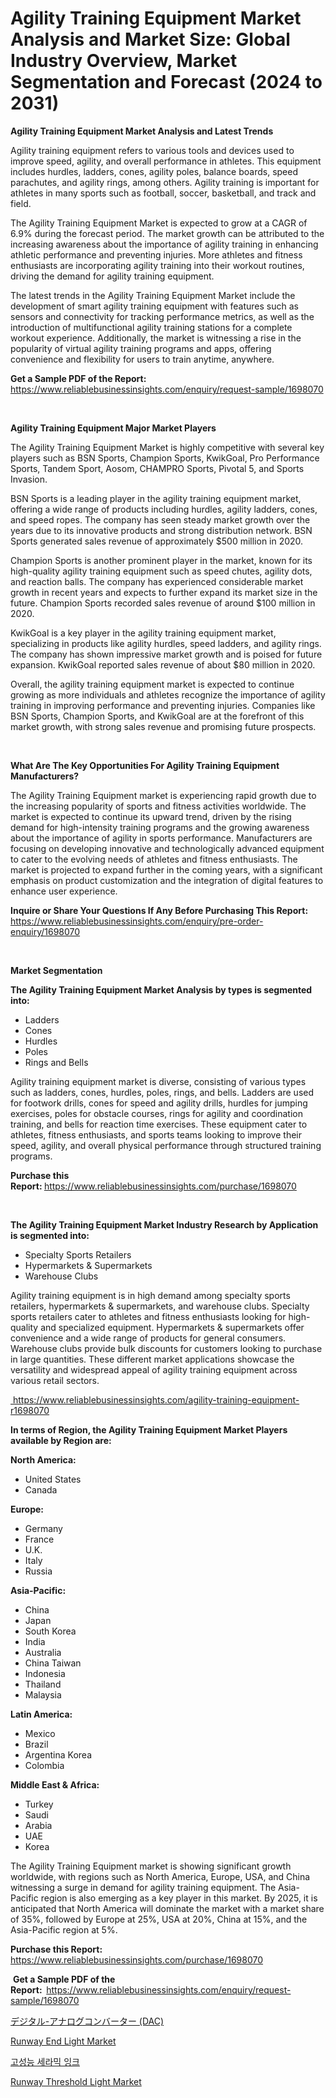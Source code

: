 <p><h1>Agility Training Equipment Market Analysis and Market Size: Global Industry Overview, Market Segmentation and Forecast (2024 to 2031)</h1></p><p><strong>Agility Training Equipment Market Analysis and Latest Trends</strong></p>
<p><p>Agility training equipment refers to various tools and devices used to improve speed, agility, and overall performance in athletes. This equipment includes hurdles, ladders, cones, agility poles, balance boards, speed parachutes, and agility rings, among others. Agility training is important for athletes in many sports such as football, soccer, basketball, and track and field.</p><p>The Agility Training Equipment Market is expected to grow at a CAGR of 6.9% during the forecast period. The market growth can be attributed to the increasing awareness about the importance of agility training in enhancing athletic performance and preventing injuries. More athletes and fitness enthusiasts are incorporating agility training into their workout routines, driving the demand for agility training equipment.</p><p>The latest trends in the Agility Training Equipment Market include the development of smart agility training equipment with features such as sensors and connectivity for tracking performance metrics, as well as the introduction of multifunctional agility training stations for a complete workout experience. Additionally, the market is witnessing a rise in the popularity of virtual agility training programs and apps, offering convenience and flexibility for users to train anytime, anywhere.</p></p>
<p><strong>Get a Sample PDF of the Report:&nbsp;</strong> <a href="https://www.reliablebusinessinsights.com/enquiry/request-sample/1698070">https://www.reliablebusinessinsights.com/enquiry/request-sample/1698070</a></p>
<p>&nbsp;</p>
<p><strong>Agility Training Equipment Major Market Players</strong></p>
<p><p>The Agility Training Equipment Market is highly competitive with several key players such as BSN Sports, Champion Sports, KwikGoal, Pro Performance Sports, Tandem Sport, Aosom, CHAMPRO Sports, Pivotal 5, and Sports Invasion. </p><p>BSN Sports is a leading player in the agility training equipment market, offering a wide range of products including hurdles, agility ladders, cones, and speed ropes. The company has seen steady market growth over the years due to its innovative products and strong distribution network. BSN Sports generated sales revenue of approximately $500 million in 2020.</p><p>Champion Sports is another prominent player in the market, known for its high-quality agility training equipment such as speed chutes, agility dots, and reaction balls. The company has experienced considerable market growth in recent years and expects to further expand its market size in the future. Champion Sports recorded sales revenue of around $100 million in 2020.</p><p>KwikGoal is a key player in the agility training equipment market, specializing in products like agility hurdles, speed ladders, and agility rings. The company has shown impressive market growth and is poised for future expansion. KwikGoal reported sales revenue of about $80 million in 2020.</p><p>Overall, the agility training equipment market is expected to continue growing as more individuals and athletes recognize the importance of agility training in improving performance and preventing injuries. Companies like BSN Sports, Champion Sports, and KwikGoal are at the forefront of this market growth, with strong sales revenue and promising future prospects.</p></p>
<p>&nbsp;</p>
<p><strong>What Are The Key Opportunities For Agility Training Equipment Manufacturers?</strong></p>
<p><p>The Agility Training Equipment market is experiencing rapid growth due to the increasing popularity of sports and fitness activities worldwide. The market is expected to continue its upward trend, driven by the rising demand for high-intensity training programs and the growing awareness about the importance of agility in sports performance. Manufacturers are focusing on developing innovative and technologically advanced equipment to cater to the evolving needs of athletes and fitness enthusiasts. The market is projected to expand further in the coming years, with a significant emphasis on product customization and the integration of digital features to enhance user experience.</p></p>
<p><strong>Inquire or Share Your Questions If Any Before Purchasing This Report:</strong> <a href="https://www.reliablebusinessinsights.com/enquiry/pre-order-enquiry/1698070">https://www.reliablebusinessinsights.com/enquiry/pre-order-enquiry/1698070</a></p>
<p>&nbsp;</p>
<p><strong>Market Segmentation</strong></p>
<p><strong>The Agility Training Equipment Market Analysis by types is segmented into:</strong></p>
<p><ul><li>Ladders</li><li>Cones</li><li>Hurdles</li><li>Poles</li><li>Rings and Bells</li></ul></p>
<p><p>Agility training equipment market is diverse, consisting of various types such as ladders, cones, hurdles, poles, rings, and bells. Ladders are used for footwork drills, cones for speed and agility drills, hurdles for jumping exercises, poles for obstacle courses, rings for agility and coordination training, and bells for reaction time exercises. These equipment cater to athletes, fitness enthusiasts, and sports teams looking to improve their speed, agility, and overall physical performance through structured training programs.</p></p>
<p><strong>Purchase this Report:&nbsp;</strong><a href="https://www.reliablebusinessinsights.com/purchase/1698070">https://www.reliablebusinessinsights.com/purchase/1698070</a></p>
<p>&nbsp;</p>
<p><strong>The Agility Training Equipment Market Industry Research by Application is segmented into:</strong></p>
<p><ul><li>Specialty Sports Retailers</li><li>Hypermarkets & Supermarkets</li><li>Warehouse Clubs</li></ul></p>
<p><p>Agility training equipment is in high demand among specialty sports retailers, hypermarkets & supermarkets, and warehouse clubs. Specialty sports retailers cater to athletes and fitness enthusiasts looking for high-quality and specialized equipment. Hypermarkets & supermarkets offer convenience and a wide range of products for general consumers. Warehouse clubs provide bulk discounts for customers looking to purchase in large quantities. These different market applications showcase the versatility and widespread appeal of agility training equipment across various retail sectors.</p></p>
<p><a href="https://www.reliablebusinessinsights.com/agility-training-equipment-r1698070">&nbsp;https://www.reliablebusinessinsights.com/agility-training-equipment-r1698070</a></p>
<p><strong>In terms of Region, the Agility Training Equipment Market Players available by Region are:</strong></p>
<p>
    <p> <strong> North America: </strong>
        <ul>
            <li>United States</li>
            <li>Canada</li>
        </ul>
        </p> 
    <p> <strong> Europe: </strong>
        <ul>
            <li>Germany</li>
            <li>France</li>
            <li>U.K.</li>
            <li>Italy</li>
            <li>Russia</li>
        </ul>
        </p> 
    <p> <strong> Asia-Pacific: </strong>
        <ul>
            <li>China</li>
            <li>Japan</li>
            <li>South Korea</li>
            <li>India</li>
            <li>Australia</li>
            <li>China Taiwan</li>
            <li>Indonesia</li>
            <li>Thailand</li>
            <li>Malaysia</li>
        </ul>
        </p> 
    <p> <strong> Latin America: </strong>
        <ul>
            <li>Mexico</li>
            <li>Brazil</li>
            <li>Argentina Korea</li>
            <li>Colombia</li>
        </ul>
        </p> 
    <p> <strong> Middle East & Africa: </strong>
        <ul>
            <li>Turkey</li>
            <li>Saudi</li>
            <li>Arabia</li>
            <li>UAE</li>
            <li>Korea</li>
        </ul>
    </p>
    </p>
<p><p>The Agility Training Equipment market is showing significant growth worldwide, with regions such as North America, Europe, USA, and China witnessing a surge in demand for agility training equipment. The Asia-Pacific region is also emerging as a key player in this market. By 2025, it is anticipated that North America will dominate the market with a market share of 35%, followed by Europe at 25%, USA at 20%, China at 15%, and the Asia-Pacific region at 5%.</p></p>
<p><strong>Purchase this Report: </strong><a href="https://www.reliablebusinessinsights.com/purchase/1698070">https://www.reliablebusinessinsights.com/purchase/1698070</a></p>
<p>&nbsp;<strong>Get a Sample PDF of the Report:&nbsp;&nbsp;</strong><a href="https://www.reliablebusinessinsights.com/enquiry/request-sample/1698070">https://www.reliablebusinessinsights.com/enquiry/request-sample/1698070</a></p>
<p><strong></strong></p>
<p><p><a href="https://github.com/zjkmgcs938405/Market-Research-Report-List-2/blob/main/3160922160558.md">デジタル-アナログコンバーター (DAC)</a></p><p><a href="https://github.com/sofayahoo2023/Market-Research-Report-List-5/blob/main/runway-end-light-market.md">Runway End Light Market</a></p><p><a href="https://github.com/nuekbpymrrz5/Market-Research-Report-List-2/blob/main/9317339172683.md">고성능 세라믹 잉크</a></p><p><a href="https://github.com/niyotibauri9/Market-Research-Report-List-1/blob/main/runway-threshold-light-market.md">Runway Threshold Light Market</a></p></p>
